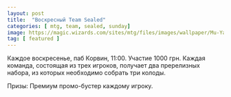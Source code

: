 ```yaml
---
layout: post
title:  "Воскресный Team Sealed"
categories: [ mtg, team, sealed, sunday]
image: https://magic.wizards.com/sites/mtg/files/images/wallpaper/Mu-Yanling-Sky_Dancer_M20_1920x1080_Wallpaper.jpg
tag: [ featured ]
---
```

Каждое воскресенье, паб Корвин, 11:00. Участие 1000 грн. 
Каждая команда, состоящая из трех игроков, получает два пререлизных набора, из которых необходимо собрать три колоды. 

Призы: Премиум промо-бустер каждому игроку.


